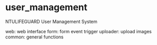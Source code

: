 # user_management
NTULIFEGUARD User Management System

web: web interface
form: form event trigger
uploader: upload images
common: general functions

